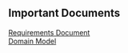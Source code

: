 ## Important Documents  
[Requirements Document](https://github.com/erincloehr/Travel-Content-Management-Editor/blob/master/Important-Documents/RequirementsDocument.pdf)  
[Domain Model](https://github.com/erincloehr/Travel-Content-Management-Editor/blob/master/Important-Documents/TravelContentManagementDomainModel.vpp)
